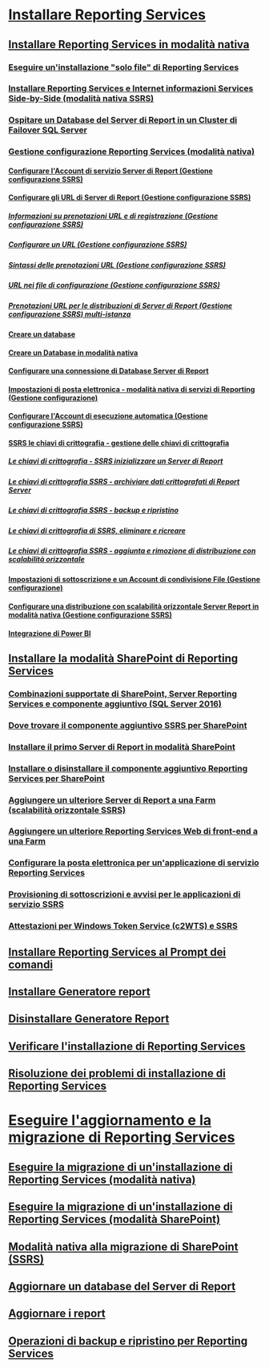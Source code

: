 # [Installare Reporting Services](install-reporting-services.md)  
## [Installare Reporting Services in modalità nativa](install-reporting-services-native-mode-report-server.md)  
### [Eseguire un'installazione "solo file" di Reporting Services](files-only-installation-reporting-services.md)  
### [Installare Reporting Services e Internet informazioni Services Side-by-Side (modalità nativa SSRS)](install-reporting-and-internet-information-services-side-by-side.md)  
### [Ospitare un Database del Server di Report in un Cluster di Failover SQL Server](host-a-report-server-database-in-a-sql-server-failover-cluster.md)  
### [Gestione configurazione Reporting Services (modalità nativa)](reporting-services-configuration-manager-native-mode.md)  
#### [Configurare l'Account di servizio Server di Report (Gestione configurazione SSRS)](configure-the-report-server-service-account-ssrs-configuration-manager.md)  
#### [Configurare gli URL di Server di Report (Gestione configurazione SSRS)](configure-report-server-urls-ssrs-configuration-manager.md)  
##### [Informazioni su prenotazioni URL e di registrazione (Gestione configurazione SSRS)](about-url-reservations-and-registration-ssrs-configuration-manager.md)  
##### [Configurare un URL (Gestione configurazione SSRS)](configure-a-url-ssrs-configuration-manager.md)  
##### [Sintassi delle prenotazioni URL (Gestione configurazione SSRS)](url-reservation-syntax-ssrs-configuration-manager.md)  
##### [URL nei file di configurazione (Gestione configurazione SSRS)](urls-in-configuration-files-ssrs-configuration-manager.md)  
##### [Prenotazioni URL per le distribuzioni di Server di Report (Gestione configurazione SSRS) multi-istanza](url-reservations-for-multi-instance-report-server-deployments.md)  
#### [Creare un database](ssrs-report-server-create-a-report-server-database.md)  
#### [Creare un Database in modalità nativa](ssrs-report-server-create-a-native-mode-report-server-database.md)  
#### [Configurare una connessione di Database Server di Report](configure-a-report-server-database-connection-ssrs-configuration-manager.md)  
#### [Impostazioni di posta elettronica - modalità nativa di servizi di Reporting (Gestione configurazione)](e-mail-settings-reporting-services-native-mode-configuration-manager.md)  
#### [Configurare l'Account di esecuzione automatica (Gestione configurazione SSRS)](configure-the-unattended-execution-account-ssrs-configuration-manager.md)  
#### [SSRS le chiavi di crittografia - gestione delle chiavi di crittografia](ssrs-encryption-keys-manage-encryption-keys.md)  
##### [Le chiavi di crittografia - SSRS inizializzare un Server di Report](ssrs-encryption-keys-initialize-a-report-server.md)  
##### [Le chiavi di crittografia SSRS - archiviare dati crittografati di Report Server](ssrs-encryption-keys-store-encrypted-report-server-data.md)  
##### [Le chiavi di crittografia SSRS - backup e ripristino](ssrs-encryption-keys-back-up-and-restore-encryption-keys.md)  
##### [Le chiavi di crittografia di SSRS, eliminare e ricreare](ssrs-encryption-keys-delete-and-re-create-encryption-keys.md)  
##### [Le chiavi di crittografia SSRS - aggiunta e rimozione di distribuzione con scalabilità orizzontale](add-and-remove-encryption-keys-for-scale-out-deployment.md)  
#### [Impostazioni di sottoscrizione e un Account di condivisione File (Gestione configurazione)](subscription-settings-and-a-file-share-account-configuration-manager.md)  
#### [Configurare una distribuzione con scalabilità orizzontale Server Report in modalità nativa (Gestione configurazione SSRS)](configure-a-native-mode-report-server-scale-out-deployment.md)  
#### [Integrazione di Power BI](power-bi-report-server-integration-configuration-manager.md)  
## [Installare la modalità SharePoint di Reporting Services](install-reporting-services-sharepoint-mode.md)  
### [Combinazioni supportate di SharePoint, Server Reporting Services e componente aggiuntivo (SQL Server 2016)](supported-combinations-of-sharepoint-and-reporting-services-server.md)  
### [Dove trovare il componente aggiuntivo SSRS per SharePoint](where-to-find-the-reporting-services-add-in-for-sharepoint-products.md)  
### [Installare il primo Server di Report in modalità SharePoint](install-the-first-report-server-in-sharepoint-mode.md)  
### [Installare o disinstallare il componente aggiuntivo Reporting Services per SharePoint](install-or-uninstall-the-reporting-services-add-in-for-sharepoint.md)  
### [Aggiungere un ulteriore Server di Report a una Farm (scalabilità orizzontale SSRS)](add-an-additional-report-server-to-a-farm-ssrs-scale-out.md)  
### [Aggiungere un ulteriore Reporting Services Web di front-end a una Farm](add-an-additional-reporting-services-web-front-end-to-a-farm.md)  
### [Configurare la posta elettronica per un'applicazione di servizio Reporting Services](configure-e-mail-for-a-reporting-services-service-application.md)  
### [Provisioning di sottoscrizioni e avvisi per le applicazioni di servizio SSRS](provision-subscriptions-and-alerts-for-ssrs-service-applications.md)  
### [Attestazioni per Windows Token Service (c2WTS) e SSRS](claims-to-windows-token-service-c2wts-and-reporting-services.md)  
## [Installare Reporting Services al Prompt dei comandi](install-reporting-services-at-the-command-prompt.md)  
## [Installare Generatore report](install-report-builder.md)  
## [Disinstallare Generatore Report](uninstall-report-builder.md)  
## [Verificare l'installazione di Reporting Services](verify-a-reporting-services-installation.md)  
## [Risoluzione dei problemi di installazione di Reporting Services](troubleshoot-a-reporting-services-installation.md)  

# [Eseguire l'aggiornamento e la migrazione di Reporting Services](upgrade-and-migrate-reporting-services.md)  
## [Eseguire la migrazione di un'installazione di Reporting Services (modalità nativa)](migrate-a-reporting-services-installation-native-mode.md)  
## [Eseguire la migrazione di un'installazione di Reporting Services (modalità SharePoint)](migrate-a-reporting-services-installation-sharepoint-mode.md)  
## [Modalità nativa alla migrazione di SharePoint (SSRS)](native-to-sharepoint-migration-ssrs.md)  
## [Aggiornare un database del Server di Report](upgrade-a-report-server-database.md)  
## [Aggiornare i report](upgrade-reports.md)  
## [Operazioni di backup e ripristino per Reporting Services](backup-and-restore-operations-for-reporting-services.md)  
